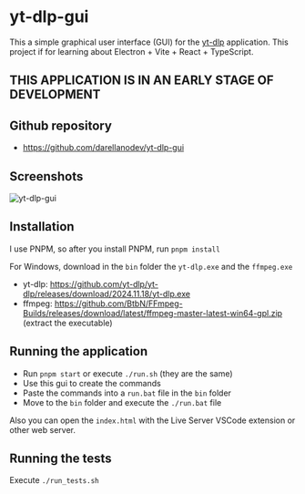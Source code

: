 # yt-dlp-gui

This a simple graphical user interface (GUI) for the [yt-dlp](https://github.com/yt-dlp/yt-dlp) application. This project if for learning about Electron + Vite + React + TypeScript.

## THIS APPLICATION IS IN AN EARLY STAGE OF DEVELOPMENT

## Github repository

- <https://github.com/darellanodev/yt-dlp-gui>

## Screenshots

![yt-dlp-gui](https://github.com/darellanodev/yt-dlp-gui/blob/main/img_github_readme/screenshot.png?raw=true)

## Installation

I use PNPM, so after you install PNPM, run `pnpm install`

For Windows, download in the `bin` folder the `yt-dlp.exe` and the `ffmpeg.exe`

- yt-dlp: <https://github.com/yt-dlp/yt-dlp/releases/download/2024.11.18/yt-dlp.exe>
- ffmpeg: <https://github.com/BtbN/FFmpeg-Builds/releases/download/latest/ffmpeg-master-latest-win64-gpl.zip> (extract the executable)

## Running the application

- Run `pnpm start` or execute `./run.sh` (they are the same)
- Use this gui to create the commands
- Paste the commands into a `run.bat` file in the `bin` folder
- Move to the `bin` folder and execute the `./run.bat` file

Also you can open the `index.html` with the Live Server VSCode extension or other web server.

## Running the tests

Execute `./run_tests.sh`
